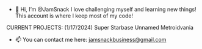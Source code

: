 - 👋 Hi, I’m @JamSnack
I love challenging myself and learning new things! This account is where I keep most of my code!


CURRENT PROJECTS: (1/17/2024)
Super Starbase
Unnamed Metroidvania

- 📫 You can contact me here: jamsnackbusiness@gmail.com

<!---
JamSnack/JamSnack is a ✨ special ✨ repository because its `README.md` (this file) appears on your GitHub profile.
You can click the Preview link to take a look at your changes.
--->
